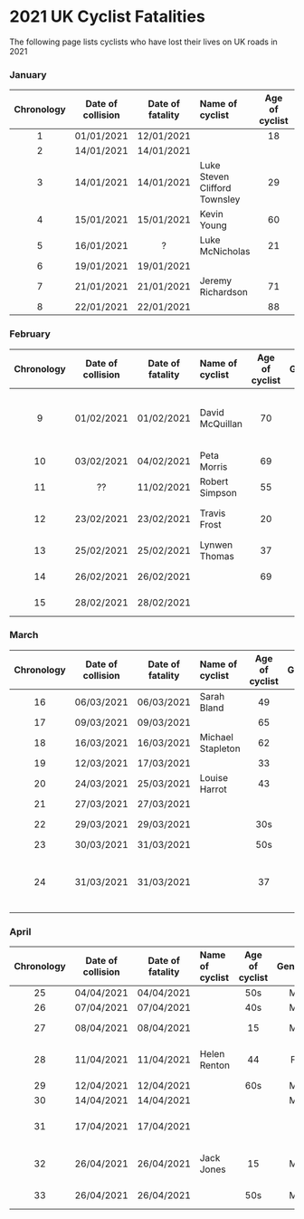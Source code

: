 # 2021 UK Cyclist Fatalities

The following page lists cyclists who have lost their lives on UK roads in 2021

### January

| Chronology | Date of collision | Date of fatality | Name of cyclist | Age of cyclist | Gender | Region |Involved vehicle type | News report | Notes |
|:----------:|:-----------------:|:----------------:|:----------------|:--------------:|:------:|:-------|:--------------------:|:------------|:------|
| 1          | 01/01/2021        | 12/01/2021       |                 | 18             | M      | Kent   | SUV                  | [Report](https://www.kentlive.news/news/kent-news/teenager-riding-bmx-bike-died-4894954) |       |
| 2          | 14/01/2021        | 14/01/2021       |                 |                | M      | London | HGV                | [Report](https://www.romfordrecorder.co.uk/news/traffic/man-killed-in-rainham-collision-6904096) |       |
| 3          | 14/01/2021        | 14/01/2021       | Luke Steven Clifford Townsley | 29 | M      | Somerset | SUV                | [Report](https://www.somersetcountygazette.co.uk/news/19043203.luke-steven-clifford-townsley-taunton-died-kingston-st-mary-crash/) |       |
| 4          | 15/01/2021        | 15/01/2021       | Kevin Young     | 60             | M      | Aberdeenshire | N/A                | [Report](https://www.eveningexpress.co.uk/news/scotland/cyclist-dies-after-becoming-unwell-in-aberdeenshire/) | Medical episode |
| 5          | 16/01/2021        | ?                | Luke McNicholas | 21             | M      | Isle of Man | Car                | [Report](https://www.bbc.co.uk/news/world-europe-isle-of-man-55699054) |       |
| 6          | 19/01/2021        | 19/01/2021       |                 |                | M      | London | Lorry                | [Report](https://www.mylondon.news/news/east-london-news/cyclist-dies-after-being-hit-19663597) |       |
| 7          | 21/01/2021        | 21/01/2021       | Jeremy Richardson | 71            | M      | Cumbria | N/A                | [Report](https://cumbriacrack.com/2021/02/02/tributes-to-cyclist-killed-near-wigton-in-crash/) | Solo crash |
| 8          | 22/01/2021        | 22/01/2021       |                 | 88             | M      | Stirlingshire | Car           | [Report](https://www.dailyrecord.co.uk/news/scottish-news/cyclist-88-dies-after-horror-23379929) |      |


### February

| Chronology | Date of collision | Date of fatality | Name of cyclist | Age of cyclist | Gender | Region |Involved vehicle type | News report | Notes |
|:----------:|:-----------------:|:----------------:|:----------------|:--------------:|:------:|:-------|:--------------------:|:------------|:------|
| 9          | 01/02/2021        | 01/02/2021       | David McQuillan | 70             | M      | Lancashire | N/A             | [Report](https://www.lep.co.uk/news/tributes-popular-pendle-cyclist-70-who-tragically-died-after-fall-bike-3121163) | Fell, but possible Van was involved in collision |
| 10         | 03/02/2021        | 04/02/2021       | Peta Morris     | 69             | F      | Leicestershire | Van          | [Report](https://www.bbc.co.uk/news/uk-england-leicestershire-55928738) | Driver arrested. |
| 11         | ??                | 11/02/2021       | Robert Simpson  | 55             | M      | Newcastle upon Tyne | N/A     | [Report](https://www.thenorthernecho.co.uk/news/19110755.appeal-reunite-belongings-family-man-collapsed-died-newcastle/) | Medical episode |
| 12         | 23/02/2021        | 23/02/2021       | Travis Frost    | 20             | M      | South Yorkshire | SUV         | [Report](https://www.examinerlive.co.uk/news/local-news/barnsley-man-20-killed-after-19906179) | Driver and passenger arrested. |
| 13         | 25/02/2021        | 25/02/2021       | Lynwen Thomas   | 37             | F      | Carmarthenshire | Van | [Report](https://www.walesonline.co.uk/news/wales-news/woman-cyclist-dies-a40-carmarthenshire-19920407) | Van driver arrested |
| 14         | 26/02/2021        | 26/02/2021       |                 | 69             | M      | Perthshire | N/A | [Report](https://www.thecourier.co.uk/?post_type=fp&p=2007652) | Medical episode |
| 15         | 28/02/2021        | 28/02/2021       |                 |                | M      | County Durham | N/A | [Report](https://www.gazettelive.co.uk/news/teesside-news/cyclist-dies-after-falling-ill-19937284) | Medical episode |

### March

| Chronology | Date of collision | Date of fatality | Name of cyclist | Age of cyclist | Gender | Region |Involved vehicle type | News report | Notes |
|:----------:|:-----------------:|:----------------:|:----------------|:--------------:|:------:|:-------|:--------------------:|:------------|:------|
| 16         | 06/03/2021        | 06/03/2021       | Sarah Bland     | 49             | F      | Nottinghamshire | Car         | [Report](https://www.chad.co.uk/news/female-cyclist-dies-in-mansfield-crash-3157531) |       |
| 17         | 09/03/2021        | 09/03/2021       |                 | 65             | M      | Kent   | Van                  | [Report](https://www.kentonline.co.uk/bexley-and-bromley/news/cyclist-involved-in-van-collision-243692/) |       |
| 18         | 16/03/2021        | 16/03/2021       | Michael Stapleton | 62           | M      | London | Lorry                | [Report](https://www.standard.co.uk/news/london/cyclist-kill-hit-and-run-willesden-junction-harlesdon-b924647.html) | Hit and run |
| 19         | 12/03/2021        | 17/03/2021       |                 | 33            | M      | North Yorkshire | Car          | [Report](https://www.thenorthernecho.co.uk/news/19171572.cyclist-aged-33-dies-injuries-days-colliding-bmw/) |       |
| 20         | 24/03/2021        | 25/03/2021       | Louise Harrot   | 43            | F      | Greater Manchester | SUV       | [Report](https://www.manchestereveningnews.co.uk/news/greater-manchester-news/breaking-woman-dies-after-crash-20257288) |       |
| 21         | 27/03/2021        | 27/03/2021       |                 |               | M      | Surrey  | ?                    | [Report](https://www.getsurrey.co.uk/news/surrey-news/cyclist-dies-woking-crash-near-20290041) |       |
| 22         | 29/03/2021        | 29/03/2021       |                 | 30s           | F      | East Sussex | Tipper truck     | [Report](https://www.theargus.co.uk/news/19200929.cyclist-dies-hit-truck-b2188-near-groombridge) |       |
| 23         | 30/03/2021        | 31/03/2021       |                 | 50s           | F       | London | Car                  | [Report](https://www.getsurrey.co.uk/news/surrey-news/woman-50s-dies-hospital-after-20300905) |       |
| 24         | 31/03/2021        | 31/03/2021       |                 | 37            | M      | Gwent   | Car                  | [Report](https://www.walesonline.co.uk/news/wales-news/newport-accident-crash-cyclist-fatal-20293781) | Hit and run, driver arrested - Dangerous Driving. |

### April

| Chronology | Date of collision | Date of fatality | Name of cyclist | Age of cyclist | Gender | Region |Involved vehicle type | News report | Notes |
|:----------:|:-----------------:|:----------------:|:----------------|:--------------:|:------:|:-------|:--------------------:|:------------|:------|
| 25         | 04/04/2021        | 04/04/2021       |                 | 50s            | M      | Oxfordshire | N/A             | [Report](https://www.oxfordmail.co.uk/news/19212553.cyclist-died-crashing-tree/) | Crash into tree |
| 26         | 07/04/2021        | 07/04/2021       |                 | 40s            | M      | Somerset | Car                | [Report](https://www.somersetlive.co.uk/news/somerset-news/a39-crash-cyclist-dies-driver-5271912) | Driver arrested |
| 27         | 08/04/2021        | 08/04/2021       |                 | 15             | M      | East Yorkshire | Car   | [Report](https://www.yorkpress.co.uk/news/19222796.cyclist-dies-crash-car-east-yorkshire/) |       |
| 28         | 11/04/2021        | 11/04/2021       | Helen Renton    | 44             | F      | Dumfries and Galloway | Van   | [Report](https://www.scotsman.com/news/dumfries-and-galloway-female-cyclist-44-dies-in-crash-with-van-on-rural-road-3197446) |       |
| 29         | 12/04/2021        | 12/04/2021       |                 | 60s            | M      | Suffolk | SUV                 | [Report](https://www.eadt.co.uk/news/cyclist-dead-after-collsion-with-car-7895648) |       |
| 30         | 14/04/2021        | 14/04/2021       |                 |                | M      | Lincolnshire | N/A            | [Report](http://lincolnshirelive.co.uk/news/local-news/cyclist-riding-near-lincoln-dies-5300948) | Fell from bike. |
| 31         | 17/04/2021        | 17/04/2021       |                 |                |        | Surrey | ??                   | [Report](https://www.getsurrey.co.uk/news/live-updates-after-cyclist-dies-20410482) | Found in road, unknown circumstances. |
| 32         | 26/04/2021        | 26/04/2021       | Jack Jones      | 15             | M      | Merseyside | SUV              | [Report](https://www.wirralglobe.co.uk/news/19260975.manor-drive-upton-closed-serious-accident/) | Hit and Run. 22yo driver arrested |
| 33         | 26/04/2021        | 26/04/2021       |                 | 50s            | M      | Essex  | N/A                  | [Report](https://www.echo-news.co.uk/news/19261614.canvey-cyclist-dies-suffering-serious-head-injuries/) | Head injuries after fall |
